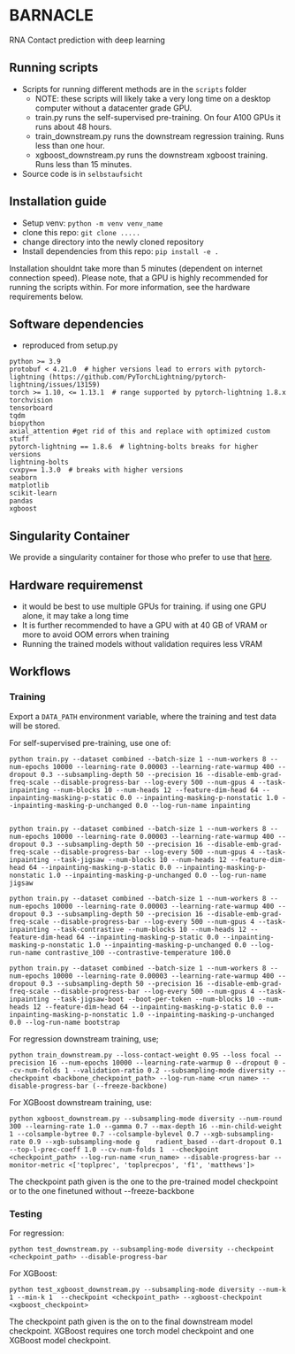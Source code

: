 # BARNACLE

RNA Contact prediction with deep learning

## Running scripts

- Scripts for running different methods are in the `scripts` folder
  - NOTE: these scripts will likely take a very long time on a desktop computer without a datacenter grade GPU.
  - train.py runs the self-supervised pre-training. On four A100 GPUs it runs about 48 hours.
  - train_downstream.py runs the downstream regression training. Runs less than one hour.
  - xgboost_downstream.py runs the downstream xgboost training. Runs less than 15 minutes.
- Source code is in `selbstaufsicht`

## Installation guide

- Setup venv: `python -m venv venv_name`
- clone this repo: `git clone .....`
- change directory into the newly cloned repository
- Install dependencies from this repo: `pip install -e .`

Installation shouldnt take more than 5 minutes (dependent on internet connection speed).
Please note, that a GPU is highly recommended for running the scripts within. For more information, see the hardware requirements below.

## Software dependencies
- reproduced from setup.py

```
python >= 3.9
protobuf < 4.21.0  # higher versions lead to errors with pytorch-lightning (https://github.com/PyTorchLightning/pytorch-lightning/issues/13159)
torch >= 1.10, <= 1.13.1  # range supported by pytorch-lightning 1.8.x
torchvision
tensorboard
tqdm
biopython
axial_attention #get rid of this and replace with optimized custom stuff
pytorch-lightning == 1.8.6  # lightning-bolts breaks for higher versions
lightning-bolts
cvxpy== 1.3.0  # breaks with higher versions
seaborn
matplotlib
scikit-learn
pandas
xgboost
```

## Singularity Container
We provide a singularity container for those who prefer to use that [here](https://zenodo.org/record/7858123).

## Hardware requiremenst
- it would be best to use multiple GPUs for training. if using one GPU alone, it may take a long time
- It is further recommended to have a GPU with at 40 GB of VRAM or more to avoid OOM errors when training
- Running the trained models without validation requires less VRAM

## Workflows
### Training
Export a `DATA_PATH` environment variable, where the training and test data will be stored.

For self-supervised pre-training, use one of:
```
python train.py --dataset combined --batch-size 1 --num-workers 8 --num-epochs 10000 --learning-rate 0.00003 --learning-rate-warmup 400 --dropout 0.3 --subsampling-depth 50 --precision 16 --disable-emb-grad-freq-scale --disable-progress-bar --log-every 500 --num-gpus 4 --task-inpainting --num-blocks 10 --num-heads 12 --feature-dim-head 64 --inpainting-masking-p-static 0.0 --inpainting-masking-p-nonstatic 1.0 --inpainting-masking-p-unchanged 0.0 --log-run-name inpainting


python train.py --dataset combined --batch-size 1 --num-workers 8 --num-epochs 10000 --learning-rate 0.00003 --learning-rate-warmup 400 --dropout 0.3 --subsampling-depth 50 --precision 16 --disable-emb-grad-freq-scale --disable-progress-bar --log-every 500 --num-gpus 4 --task-inpainting --task-jigsaw --num-blocks 10 --num-heads 12 --feature-dim-head 64 --inpainting-masking-p-static 0.0 --inpainting-masking-p-nonstatic 1.0 --inpainting-masking-p-unchanged 0.0 --log-run-name jigsaw

python train.py --dataset combined --batch-size 1 --num-workers 8 --num-epochs 10000 --learning-rate 0.00003 --learning-rate-warmup 400 --dropout 0.3 --subsampling-depth 50 --precision 16 --disable-emb-grad-freq-scale --disable-progress-bar --log-every 500 --num-gpus 4 --task-inpainting --task-contrastive --num-blocks 10 --num-heads 12 --feature-dim-head 64 --inpainting-masking-p-static 0.0 --inpainting-masking-p-nonstatic 1.0 --inpainting-masking-p-unchanged 0.0 --log-run-name contrastive_100 --contrastive-temperature 100.0

python train.py --dataset combined --batch-size 1 --num-workers 8 --num-epochs 10000 --learning-rate 0.00003 --learning-rate-warmup 400 --dropout 0.3 --subsampling-depth 50 --precision 16 --disable-emb-grad-freq-scale --disable-progress-bar --log-every 500 --num-gpus 4 --task-inpainting --task-jigsaw-boot --boot-per-token --num-blocks 10 --num-heads 12 --feature-dim-head 64 --inpainting-masking-p-static 0.0 --inpainting-masking-p-nonstatic 1.0 --inpainting-masking-p-unchanged 0.0 --log-run-name bootstrap

```

For regression downstream training, use;
```
python train_downstream.py --loss-contact-weight 0.95 --loss focal --precision 16 --num-epochs 10000 --learning-rate-warmup 0 --dropout 0 --cv-num-folds 1 --validation-ratio 0.2 --subsampling-mode diversity --checkpoint <backbone_checkpoint_path> --log-run-name <run name> --disable-progress-bar (--freeze-backbone)
```

For XGBoost downstream training, use:
```
python xgboost_downstream.py --subsampling-mode diversity --num-round 300 --learning-rate 1.0 --gamma 0.7 --max-depth 16 --min-child-weight 1 --colsample-bytree 0.7 --colsample-bylevel 0.7 --xgb-subsampling-rate 0.9 --xgb-subsampling-mode g    radient_based --dart-dropout 0.1 --top-l-prec-coeff 1.0 --cv-num-folds 1  --checkpoint <checkpoint_path> --log-run-name <run_name> --disable-progress-bar --monitor-metric <['toplprec', 'toplprecpos', 'f1', 'matthews']>
```
The checkpoint path given is the one to the pre-trained model checkpoint or to the one finetuned without --freeze-backbone

### Testing
For regression:
```
python test_downstream.py --subsampling-mode diversity --checkpoint <checkpoint_path> --disable-progress-bar

```
For XGBoost:
```
python test_xgboost_downstream.py --subsampling-mode diversity --num-k 1 --min-k 1  --checkpoint <checkpoint_path> --xgboost-checkpoint <xgboost_checkpoint>

```
The checkpoint path given is the on to the final downstream model checkpoint.
XGBoost requires one torch model checkpoint and one XGBoost model checkpoint.
